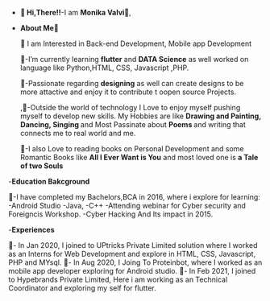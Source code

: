 - <B>👋 Hi,There!!</B>-I am <B>Monika Valvi🙋</B>,

- <B>About Me🤹 </B>

   💁 I am Interested in Back-end Development, Mobile app Development
 
   💁-I’m currently learning <b>flutter</b> and <b>DATA Science</b> as well worked on language like Python,HTML, CSS, Javascript ,PHP.

   💁-Passionate regarding <b>designing</b> as well can create designs to be more attactive and enjoy it to contribute t oopen source Projects.
 
  ,💁-Outside the world of technology I Love to enjoy myself pushing myself to develop new skills. My Hobbies are like  <b>Drawing and Painting, Dancing, Singing </b>
    and Most Passinate about <b>Poems </b> and writing that connects me to real world and me.
	
   💁-I also Love to reading books on Personal Development and some Romantic Books like <b>All I Ever Want is You</b> and most loved one is <b> a Tale of two Souls</b>

-<b>Education Bakcground</b>

   💁-I have completed my Bachelors,BCA in 2016, where i explore for learning:
      -Android Studio
      -Java,
      -C++
      -Attending webinar for Cyber security and Foreigncis Workshop.
      -Cyber Hacking And Its impact in 2015.

-<b>Experiences</b>

   💁- In Jan 2020, I joined to UPtricks Private Limited solution where I worked as an Interns for Web Development and explore in HTML, CSS, Javascript, PHP and MYsql.
   💁- In Aug 2020, I Joing To Proteinbot, where I worked as an mobile app developer exploring for Android studio.
   💁- In Feb 2021, I joined to Hypebrands Private Limited, Here i am working as an Technical Coordinator and exploring my self for flutter. 



<!---
Monika7395/Monika7395 is a ✨ special ✨ repository because its `README.md` (this file) appears on your GitHub profile.
You can click the Preview link to take a look at your changes.
--->

